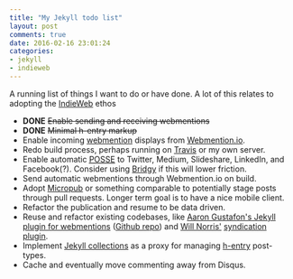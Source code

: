 ```yaml
---
title: "My Jekyll todo list"
layout: post
comments: true
date: 2016-02-16 23:01:24
categories:
- jekyll
- indieweb
---
```


A running list of things I want to do or have done. A lot of this relates to adopting the [IndieWeb](https://indiewebcamp.com/) ethos

* **DONE** <strike>Enable sending and receiving webmentions</strike>
* **DONE** <strike>Minimal h-entry markup</strike>
* Enable incoming [webmention](https://indiewebcamp.com/webmention) displays from [Webmention.io](https://webmention.io/).
* Redo build process, perhaps running on [Travis](http://travis-ci.com/) or my own server.
* Enable automatic <abbr title="Publish on my Own Site, Syndicate Everywhere">[POSSE](https://indiewebcamp.com/POSSE)</abbr> to Twitter, Medium, Slideshare, LinkedIn, and Facebook(?). Consider using [Bridgy](https://brid.gy/about) if this will lower friction.
* Send automatic webmentions through Webmention.io on build.
* Adopt [Micropub](https://indiewebcamp.com/micropub) or something comparable to potentially stage posts through pull requests. Longer term goal is to have a nice mobile client.
* Refactor the publication and resume to be data driven.
* Reuse and refactor existing codebases, like [Aaron Gustafon's Jekyll plugin for webmentions](https://www.aaron-gustafson.com/notebook/enabling-webmentions-in-jekyll/) ([Github repo](github.com/aarongustafson/jekyll-webmention_io)) and [Will Norris'](http://willnorris.com/) [syndication plugin](https://github.com/willnorris/willnorris.com/blob/master/src/_plugins/syndication.rb).
* Implement [Jekyll collections](http://jekyllrb.com/docs/collections/) as a proxy for managing [h-entry](http://indiewebcamp.com/h-entry) post-types. 
* Cache and eventually move commenting away from Disqus.